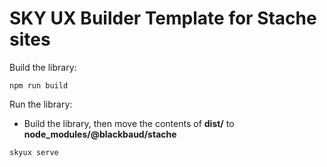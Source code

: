 # SKY UX Builder Template for Stache sites

Build the library:

```
npm run build
```

Run the library:

- Build the library, then move the contents of **dist/** to **node_modules/@blackbaud/stache**

```
skyux serve
```
